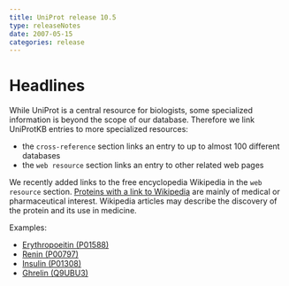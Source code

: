 ```yaml
---
title: UniProt release 10.5
type: releaseNotes
date: 2007-05-15
categories: release
---
```


# Headlines

While UniProt is a central resource for biologists, some specialized information is beyond the scope of our database. Therefore we link UniProtKB entries to more specialized resources:

- the `cross-reference` section links an entry to up to almost 100 different databases
- the `web resource` section links an entry to other related web pages

We recently added links to the free encyclopedia Wikipedia in the `web resource` section. [Proteins with a link to Wikipedia](http://www.uniprot.org/uniprotkb?query=web:wikipedia) are mainly of medical or pharmaceutical interest. Wikipedia articles may describe the discovery of the protein and its use in medicine.

Examples:

- [Erythropoeitin (P01588)](http://www.uniprot.org/uniprotkb/P01588#section_web)
- [Renin (P00797)](http://www.uniprot.org/uniprotkb/P00797#section_web)
- [Insulin (P01308)](http://www.uniprot.org/uniprotkb/P01308#section_web)
- [Ghrelin (Q9UBU3)](http://www.uniprot.org/uniprotkb/Q9UBU3#section_web)
